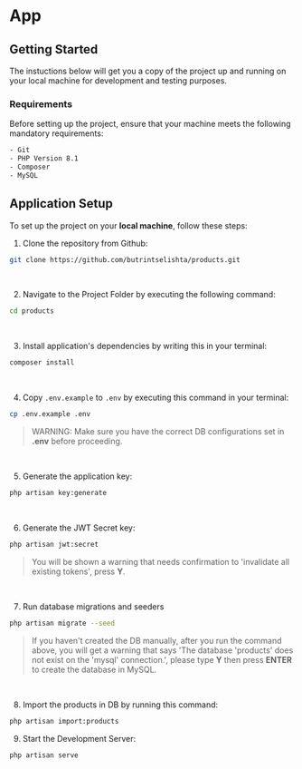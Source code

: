 
# App

## Getting Started
The instuctions below will get you a copy of the project up and running on your local machine for development and testing purposes.

### Requirements
Before setting up the project, ensure that your machine meets the following mandatory requirements:
```bash
- Git
- PHP Version 8.1
- Composer
- MySQL
```

## Application Setup
To set up the project on your **local machine**, follow these steps:

1. Clone the repository from Github:
```bash
git clone https://github.com/butrintselishta/products.git
```
<br/>

2. Navigate to the Project Folder by executing the following command:
```bash
cd products
```
<br/>

3. Install application's dependencies by writing this in your terminal:
```bash
composer install
```

<br/>

4. Copy `.env.example` to `.env` by executing this command in your terminal:
```bash
cp .env.example .env
```
> WARNING: Make sure you have the correct DB configurations set in **.env** before proceeding.

<br/>

5. Generate the application key:
```bash
php artisan key:generate
```

<br/>

6. Generate the JWT Secret key:

```bash
php artisan jwt:secret
```
> You will be shown a warning that needs confirmation to 'invalidate all existing tokens', press **Y**.
<br/>

7. Run database migrations and seeders
```bash
php artisan migrate --seed
```
> If you haven't created the DB manually, after you run the command above, you will get a warning that says 'The database 'products' does not exist on the 'mysql' connection.', please type **Y** then press **ENTER** to create the database in MySQL.

<br/>

8. Import the products in DB by running this command:
```bash
php artisan import:products
```

9. Start the Development Server:

```bash
php artisan serve
```
